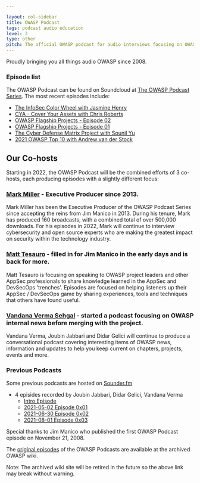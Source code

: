 ```yaml
---

layout: col-sidebar
title: OWASP Podcast
tags: podcast audio education
level: 3
type: other
pitch: The official OWASP podcast for audio interviews focusing on OWASP projects, chapters and leaders, as well as industry cybersecurity experts and DevOps/DevSecOps champions.
---
```


Proudly bringing you all things audio OWASP since 2008.

### Episode list

The OWASP Podcast can be found on Soundcloud at [The OWASP Podcast Series](https://soundcloud.com/owasp-podcast ). The most recent episodes include:
* [The InfoSec Color Wheel with Jasmine Henry](https://soundcloud.com/owasp-podcast/the-infosec-color-wheel-with-jasmine-henry)
* [CYA - Cover Your Assets with Chris Roberts](https://soundcloud.com/owasp-podcast/cya-cover-your-assets-with-chris-roberts)
* [OWASP Flagship Projects - Episode 02](https://soundcloud.com/owasp-podcast/owasp-flagship-projects-episode-02)
* [OWASP Flagship Projects - Episode 01](https://soundcloud.com/owasp-podcast/owasp-flagship-projects-episode-01)
* [The Cyber Defense Matrix Project with Sounil Yu](https://soundcloud.com/owasp-podcast/the-cyber-defense-matrix-project-with-sounil-yu)
* [2021 OWASP Top 10 with Andrew van der Stock](https://soundcloud.com/owasp-podcast/2021-owasp-top-10-with-andrew-van-der-stock)

## Our Co-hosts

Starting in 2022, the OWASP Podcast will be the combined efforts of 3 co-hosts, each producing episodes with a slightly different focus:

### [Mark Miller](mailto:mark.miller@owasp.org) - Executive Producer since 2013.

Mark Miller has been the Executive Producer of the OWASP Podcast Series since accepting the reins from Jim Manico in 2013. During his tenure, Mark has produced 160 broadcasts, with a combined total of over 500,000 downloads. For his episodes in 2022, Mark will continue to interview cybersecurity and open source experts who are making the greatest impact on security within the technology industry.

### [Matt Tesauro](mailto:matt.tesauro@owasp.org) - filled in for Jim Manico in the early days and is back for more.

Matt Tesauro is focusing on speaking to OWASP project leaders and other AppSec professionals to share knowledge learned in the AppSec and DevSecOps 'trenches'. Episodes are focused on helping listeners up their AppSec / DevSecOps game by sharing experiences, tools and techniques that others have found useful.

### [Vandana Verma Sehgal](mailto:vandana.verma@owasp.org) - started a podcast focusing on OWASP internal news before merging with the project.

Vandana Verma, Joubin Jabbari and Didar Gelici will continue to produce a conversational podcast covering interesting items of OWASP news, information and updates to help you keep current on chapters, projects, events and more.

### Previous Podcasts

Some previous podcasts are hosted on [Sounder.fm](https://owasp.sounder.fm/)

* 4 episides recorded by Joubin Jabbari, Didar Gelici, Vandana Verma
  * [Intro Episode](https://owasp.sounder.fm/episode/intro)
  * [2021-05-02 Episode 0x01](https://owasp.sounder.fm/episode/0x01)
  * [2021-06-30 Episode 0x02](https://owasp.sounder.fm/episode/0x02-2021-06-30)
  * [2021-08-01 Episode 0x03](https://owasp.sounder.fm/episode/owasp-top-10-2021)

Special thanks to Jim Manico who published the first OWASP Podcast episode on November 21, 2008.

The [original episodes](https://wiki.owasp.org/index.php/OWASP_Podcast#tab=Original_Series_with_Jim_Manico) of the OWASP Podcasts are available at the archived OWASP wiki.

Note: The archived wiki site will be retired in the future so the above link may break without warning.
